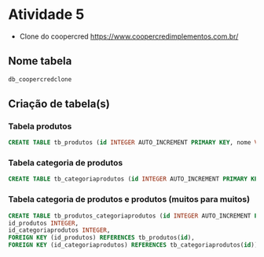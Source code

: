 # Atividade 5
- Clone do coopercred https://www.coopercredimplementos.com.br/

## Nome tabela
```sql
db_coopercredclone
```

## Criação de tabela(s)

### Tabela produtos
```sql
CREATE TABLE tb_produtos (id INTEGER AUTO_INCREMENT PRIMARY KEY, nome VARCHAR(90) NOT NULL, descricao VARCHAR(255), preco DOUBLE NOT NULL, url VARCHAR(255));
```

### Tabela categoria de produtos
```sql
CREATE TABLE tb_categoriaprodutos (id INTEGER AUTO_INCREMENT PRIMARY KEY, nome VARCHAR(90));
```

### Tabela categoria de produtos e produtos (muitos para muitos)
```sql
CREATE TABLE tb_produtos_categoriaprodutos (id INTEGER AUTO_INCREMENT PRIMARY KEY, 
id_produtos INTEGER, 
id_categoriaprodutos INTEGER, 
FOREIGN KEY (id_produtos) REFERENCES tb_produtos(id), 
FOREIGN KEY (id_categoriaprodutos) REFERENCES tb_categoriaprodutos(id));
```